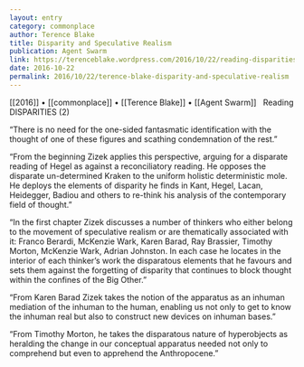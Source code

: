 ```yaml
---
layout: entry
category: commonplace
author: Terence Blake
title: Disparity and Speculative Realism
publication: Agent Swarm
link: https://terenceblake.wordpress.com/2016/10/22/reading-disparities-2-disparity-and-speculative-realism/
date: 2016-10-22
permalink: 2016/10/22/terence-blake-disparity-and-speculative-realism 
---
```


[[2016]] • [[commonplace]] • [[Terence Blake]] • [[Agent Swarm]]
 
Reading DISPARITIES (2)

“There is no need for the one-sided fantasmatic identification with the thought of one of these figures and scathing condemnation of the rest.”

“From the beginning Zizek applies this perspective, arguing for a disparate reading of Hegel as against a reconciliatory reading. He opposes the disparate un-determined Kraken to the uniform holistic deterministic mole. He deploys the elements of disparity he finds in Kant, Hegel, Lacan, Heidegger, Badiou and others to re-think his analysis of the contemporary field of thought.”

“In the first chapter Zizek discusses a number of thinkers who either belong to the movement of speculative realism or are thematically associated with it: Franco Berardi, McKenzie Wark, Karen Barad, Ray Brassier, Timothy Morton, McKenzie Wark, Adrian Johnston. In each case he locates in the interior of each thinker’s work the disparatous elements that he favours and sets them against the forgetting of disparity that continues to block thought within the confines of the Big Other.”

“From Karen Barad Zizek takes the notion of the apparatus as an inhuman mediation of the inhuman to the human, enabling us not only to get to know the inhuman real but also to construct new devices on inhuman bases.”

“From Timothy Morton, he takes the disparatous nature of hyperobjects as heralding the change in our conceptual apparatus needed not only to comprehend but even to apprehend the Anthropocene.”

